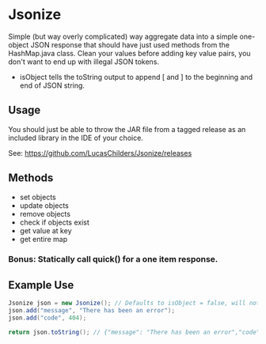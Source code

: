 # Jsonize
Simple (but way overly complicated) way aggregate data into a simple one-object JSON response that should have just used methods from the HashMap.java class. Clean your values before adding key value pairs, you don't want to end up with illegal JSON tokens.

* isObject tells the toString output to append [ and ] to the beginning and end of JSON string.

## Usage 
You should just be able to throw the JAR file from a tagged release as an included library in the IDE of your choice. 

See: https://github.com/LucasChilders/Jsonize/releases

## Methods
* set objects
* update objects
* remove objects
* check if objects exist
* get value at key
* get entire map

### Bonus: Statically call quick() for a one item response.

## Example Use

```java
Jsonize json = new Jsonize(); // Defaults to isObject = false, will not add [ and ] to output.
json.add("message", "There has been an error");
json.add("code", 404);

return json.toString(); // {"message": "There has been an error","code": "404"}
```